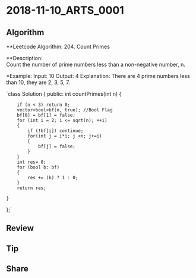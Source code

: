 
# 2018-11-10_ARTS_0001

## Algorithm

**Leetcode Algorithm: 204. Count Primes  

**Description:  
Count the number of prime numbers less than a non-negative number, n.  

*Example:
Input: 10
Output: 4
Explanation: There are 4 prime numbers less than 10, they are 2, 3, 5, 7.


`class Solution {
public:
    int countPrimes(int n) {
        
        if (n < 3) return 0;
        vector<bool>bf(n, true); //Bool Flag
        bf[0] = bf[1] = false;
        for (int i = 2; i <= sqrt(n); ++i) 
        {
            if (!bf[i]) continue;
            for(int j = i*i; j <n; j+=i)
            {
                bf[j] = false;
            }
        }
        int res= 0;
        for (bool b: bf) 
        {
            res += (b) ? 1 : 0;
        }
        return res;

    }
};`


## Review

## Tip

## Share
